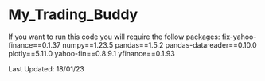 # My_Trading_Buddy

If you want to run this code you will require the follow packages:
fix-yahoo-finance==0.1.37
numpy==1.23.5
pandas==1.5.2
pandas-datareader==0.10.0
plotly==5.11.0
yahoo-fin==0.8.9.1
yfinance==0.1.93

Last Updated: 18/01/23
